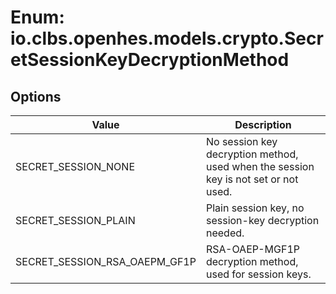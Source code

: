 # Enum: io.clbs.openhes.models.crypto.SecretSessionKeyDecryptionMethod

## Options

| Value | Description |
| --- | --- |
| SECRET_SESSION_NONE | No session key decryption method, used when the session key is not set or not used. |
| SECRET_SESSION_PLAIN | Plain session key, no session-key decryption needed. |
| SECRET_SESSION_RSA_OAEPM_GF1P | RSA-OAEP-MGF1P decryption method, used for session keys. |
